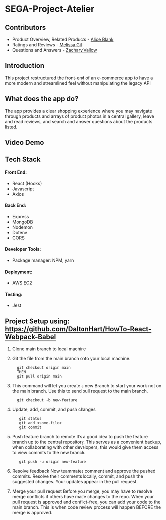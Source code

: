 # SEGA-Project-Atelier
## Contributors
- Product Overview, Related Products - [Alice Blank](https://github.com/AllEyesBlank)
- Ratings and Reviews - [Melissa Gil](https://github.com/melissa-gv)
- Questions and Answers - [Zachary Vallow](https://github.com/Zachariah1618)

## Introduction
This project restructured the front-end of an e-commerce app to have a more modern and streamlined feel without manipulating the legacy API

## What does the app do?
The app provides a clear shopping experience where you may navigate through products and arrays of product photos in a central gallery, leave and read reviews, and search and answer questions about the products listed.

## Video Demo
<!-- #### Product Overview (Alice)
![gif](https://media.giphy.com/media/eX9JBf8ld6DCTuXKqK/giphy.gif) -->

## Tech Stack
#### Front End:
- React (Hooks)
- Javascript
- Axios


#### Back End:
- Express
- MongoDB
- Nodemon
- Dotenv
- CORS

#### Developer Tools:
- Package manager: NPM, yarn

#### Deployment:
- AWS EC2

#### Testing:
- Jest




## Project Setup using: https://github.com/DaltonHart/HowTo-React-Webpack-Babel


1. Clone main branch to local machine
2. Git the file from the main branch onto your local machine.

         git checkout origin main
         THEN
         git pull origin main


3. This command will let you create a new Branch to start your work not on the main branch. Use this to send pull request to the main branch.

         git checkout -b new-feature

4. Update, add, commit, and push changes

          git status
          git add <some-file>
          git commit


5. Push feature branch to remote
It’s a good idea to push the feature branch up to the central repository. This serves as a convenient backup, when collaborating with other developers, this would give them access to view commits to the new branch.

          git push -u origin new-feature

6. Resolve feedback
Now teammates comment and approve the pushed commits. Resolve their comments locally, commit, and push the suggested changes. Your updates appear in the pull request.

7. Merge your pull request
Before you merge, you may have to resolve merge conflicts if others have made changes to the repo. When your pull request is approved and conflict-free, you can add your code to the main branch. This is when code review process will happen BEFORE the merge is approved.




